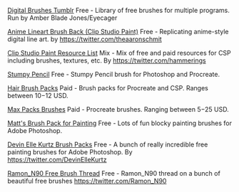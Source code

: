 
[Digital Brushes Tumblr](https://digitalbrushes.tumblr.com/)
Free - Library of free brushes for multiple programs. Run by Amber Blade Jones/Eyecager

[Anime Lineart Brush Back (Clip Studio Paint)](https://aaronschmit.gumroad.com/l/OVEVx)
Free - Replicating anime-style digital line art. by https://twitter.com/theaaronschmit

[Clip Studio Paint Resource List](https://twitter.com/hammerings/status/1255845843921326080)
Mix - Mix of free and paid resources for CSP including brushes, textures, etc. By https://twitter.com/hammerings

[Stumpy Pencil](http://stumpypencil.blogspot.com/2009/11/return-of-stumpy-pencil.html)
Free - Stumpy Pencil brush for Photoshop and Procreate.

[Hair Brush Packs](https://byvegalia.gumroad.com/?sort=page_layout)
Paid - Brush packs for Procreate and CSP. Ranges between $10-$12 USD.

[Max Packs Brushes](https://maxpacks.com/)
Paid - Procreate brushes. Ranging between $5-$25 USD.

[Matt's Brush Pack for Painting](https://www.deviantart.com/matthiasutomo/art/Matt-s-Brushpack-437035025)
Free - Lots of fun blocky painting brushes for Adobe Photoshop.

[Devin Elle Kurtz Brush Packs](https://tamberella.gumroad.com/?_ga=2.249787333.299993536.1643605506-1757574963.1640039399&sort=most_reviewed)
Free - A bunch of really incredible free painting brushes for Adobe Photoshop. By https://twitter.com/DevinElleKurtz

[Ramon_N90 Free Brush Thread](https://twitter.com/Ramon_N90/status/1544592370913665024)
Free - Ramon_N90 thread on a bunch of beautiful free brushes https://twitter.com/Ramon_N90
